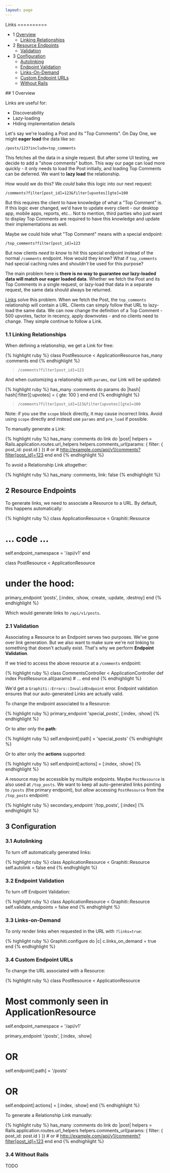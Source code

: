 ```yaml
---
layout: page
---
```


<div markdown="1" class="toc col-md-3">
Links
==========

* 1 [Overview](#overview)
  * [Linking Relationships](#linking-relationships)
* 2 [Resource Endpoints](#resource-endpoints)
  * [Validation](#validation)
* 3 [Configuration](#configuration)
  * [Autolinking](#autolinking)
  * [Endpoint Validation](#endpoint-validation)
  * [Links-On-Demand](#links-on-demand)
  * [Custom Endpoint URLs](#custom-endpoint-urls)
  * [Without Rails](#without-rails)

</div>

<div markdown="1" class="col-md-8">
## 1 Overview

Links are useful for:

* Discoverability
* Lazy-loading
* Hiding implementation details

Let's say we're loading a Post and its "Top Comments". On Day One, we
might **eager load** the data like so:

`/posts/123?include=top_comments`

This fetches all the data in a single request. But after some UI
testing, we decide to add a "show comments" button. This way our
page can load more quickly - it only needs to load the Post
initially, and loading Top Comments can be deferred. We
want to **lazy load** the relationship.

How would we do this? We *could* bake this logic into our next request:

`/comments?filter[post_id]=123&filter[upvotes][gte]=100`

But this requires the client to have knowledge of what a "Top Comment"
is. If this logic ever changed, we'd have to update every client - our
desktop app, mobile apps, reports, etc… Not to mention, third parties who
just want to display Top Comments are required to have this knowledge
and update their implementations as well.

Maybe we could hide what "Top Comment" means with a special endpoint:

`/top_comments?filter[post_id]=123`

But now clients *need to know* to hit this special endpoint instead of
the normal `/comments` endpoint. How would they know? What if
`top_comments` had special caching rules and *shouldn't* be used for
this purpose?

The main problem here is **there is no way to guarantee our lazy-loaded data will
match our eager loaded data**. Whether we fetch the Post and its Top
Comments in a single request, or lazy-load that data in a separate
request, the same data should always be returned.

[Links](http://jsonapi.org/format/#document-links) solve this problem. When we fetch the Post, the `top_comments`
relationship will contain a URL. Clients can simply follow that URL to
lazy-load the same data. We can now change the definition of a Top
Comment - 500 upvotes, factor in recency, apply downvotes - and no
clients need to change. They simple continue to follow a Link.

### 1.1 Linking Relationships

When defining a relationship, we get a Link for free:

{% highlight ruby %}
class PostResource < ApplicationResource
  has_many :comments
end
{% endhighlight %}

> `/comments?filter[post_id]=123`

And when customizing a relationship with `params`, our Link will be
updated:

{% highlight ruby %}
has_many :comments do
  params do |hash|
    hash[:filter][:upvotes] = { gte: 100 }
  end
end
{% endhighlight %}

> `/comments?filter[post_id]=123&filter[upvotes][gte]=100`

Note: if you use the `scope` block directly, it may cause incorrect
links. Avoid using `scope` directly and instead use `params` and
`pre_load` if possible.

To manually generate a Link:

{% highlight ruby %}
has_many :comments do
  link do |post|
    helpers = Rails.application.routes.url_helpers
    helpers.comments_url(params: { filter: { post_id: post.id } })
    # or
    # http://example.com/api/v1/comments?filter[post_id]=123
  end
end
{% endhighlight %}

To avoid a Relationship Link altogether:

{% highlight ruby %}
has_many :comments, link: false
{% endhighlight %}

## 2 Resource Endpoints

To generate links, we need to associate a Resource to a URL. By default,
this happens automatically:

{% highlight ruby %}
class ApplicationResource < Graphiti::Resource
  # ... code ...
  self.endpoint_namespace = '/api/v1'
end

class PostResource < ApplicationResource
  # under the hood:
  primary_endpoint 'posts',
    [:index, :show, :create, :update, :destroy]
end
{% endhighlight %}

Which would generate links to `/api/v1/posts`.

### 2.1 Validation

Associating a Resource to an Endpoint serves two purposes. We've gone
over link generation. But we also want to make sure we're not linking to
something that doesn't actually exist. That's why we perform **Endpoint
Validation**.

If we tried to access the above resource at a `/comments` endpoint:

{% highlight ruby %}
class CommentsController < ApplicationController
  def index
    PostResource.all(params)
    # ...
  end
end
{% endhighlight %}

We'd get a `Graphiti::Errors::InvalidEndpoint` error. Endpoint
validation ensures that our auto-generated Links are actually valid.

To change the endpoint associated to a Resource:

{% highlight ruby %}
primary_endpoint 'special_posts', [:index, :show]
{% endhighlight %}

Or to alter only the **path**:

{% highlight ruby %}
self.endpoint[:path] = 'special_posts'
{% endhighlight %}

Or to alter only the **actions** supported:

{% highlight ruby %}
self.endpoint[:actions] = [:index, :show]
{% endhighlight %}

A resource may be accessible by multiple endpoints. Maybe `PostResource`
is also used at `/top_posts`. We want to keep all auto-generated links
pointing to `/posts` (the primary endpoint), but *allow* accessing
`PostResource` from the `/top_posts` endpoint:

{% highlight ruby %}
secondary_endpoint '/top_posts', [:index]
{% endhighlight %}

## 3 Configuration

### 3.1 Autolinking

To turn off automatically generated links:

{% highlight ruby %}
class ApplicationResource < Graphiti::Resource
  self.autolink = false
end
{% endhighlight %}

### 3.2 Endpoint Validation

To turn off Endpoint Validation:

{% highlight ruby %}
class ApplicationResource < Graphiti::Resource
  self.validate_endpoints = false
end
{% endhighlight %}

### 3.3 Links-on-Demand

To only render links when requested in the URL with `?links=true`:

{% highlight ruby %}
Graphiti.configure do |c|
  c.links_on_demand = true
end
{% endhighlight %}

### 3.4 Custom Endpoint URLs

To change the URL associated with a Resource:

{% highlight ruby %}
class PostResource < ApplicationResource
  # Most commonly seen in ApplicationResource
  self.endpoint_namespace = '/api/v1'

  primary_endpoint '/posts', [:index, :show]
  # OR
  self.endpoint[:path] = '/posts'
  # OR
  self.endpoint[:actions] = [:index, :show]
end
{% endhighlight %}

To generate a Relationship Link manually:

{% highlight ruby %}
has_many :comments do
  link do |post|
    helpers = Rails.application.routes.url_helpers
    helpers.comments_url(params: { filter: { post_id: post.id } })
    # or
    # http://example.com/api/v1/comments?filter[post_id]=123
  end
end
{% endhighlight %}

### 3.4 Without Rails

TODO

<!--TODO LINK GIF-->

</div>
